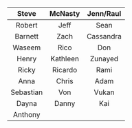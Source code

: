 | **Steve** | **McNasty** | **Jenn/Raul** |
| :-------: | :---------: | :-----------: |
|  Robert   |    Jeff    |   Sean   |
|  Barnett  |   Zach   |    Cassandra    |
|  Waseem   |    Rico    |    Don    |
|   Henry   |    Kathleen  |     Zunayed  |
|   Ricky  |   Ricardo   |    Rami     |
|   Anna   |    Chris    |     Adam     |
|  Sebastian   |     Von     |  Vukan   |
|   Dayna    |  Danny  |     Kai      |
|   Anthony  |     |          |

